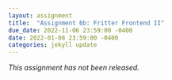 ```yaml
---
layout: assignment
title:  "Assignment 6b: Fritter Frontend II"
due_date: 2022-11-06 23:59:00 -0400
date: 2022-01-08 23:59:00 -0400
categories: jekyll update
---
```


*This assignment has not been released.*